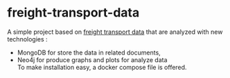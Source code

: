 # freight-transport-data
A simple project based on [freight transport data](https://www.kaggle.com/datasets/giobbu/belgium-obu) that are analyzed with new technologies : 
- MongoDB for store the data in related documents, 
- Neo4j for produce graphs and plots for analyze data <br>
To make installation easy, a docker compose file is offered.
